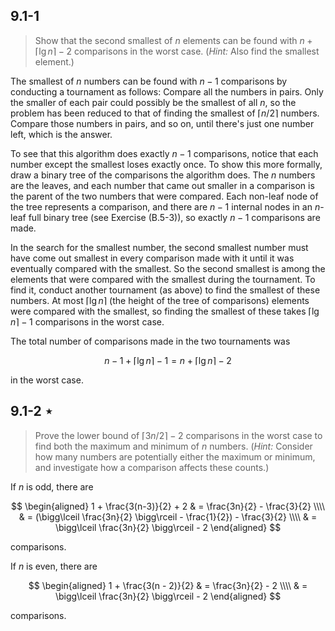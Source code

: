 ## 9.1-1

> Show that the second smallest of $n$ elements can be found with $n + \lceil \lg n \rceil - 2$ comparisons in the worst case. ($\textit{Hint:}$ Also find the smallest element.)

The smallest of $n$ numbers can be found with $n - 1$ comparisons by conducting a tournament as follows: Compare all the numbers in pairs. Only the smaller of each pair could possibly be the smallest of all $n$, so the problem has been reduced to that of finding the smallest of $\lceil n / 2 \rceil$ numbers. Compare those numbers in pairs, and so on, until there's just one number left, which is the answer.

To see that this algorithm does exactly $n - 1$ comparisons, notice that each number except the smallest loses exactly once. To show this more formally, draw a binary tree of the comparisons the algorithm does. The $n$ numbers are the leaves, and each number that came out smaller in a comparison is the parent of the two numbers that were compared. Each non-leaf node of the tree represents a comparison, and there are $n - 1$ internal nodes in an $n$-leaf full binary tree (see Exercise (B.5-3)), so exactly $n - 1$ comparisons are made.

In the search for the smallest number, the second smallest number must have come out smallest in every comparison made with it until it was eventually compared with the smallest. So the second smallest is among the elements that were compared with the smallest during the tournament. To find it, conduct another tournament (as above) to find the smallest of these numbers. At most $\lceil \lg n \rceil$ (the height of the tree of comparisons) elements were compared with the smallest, so finding the smallest of these takes $\lceil \lg n \rceil - 1$ comparisons in the worst case.

The total number of comparisons made in the two tournaments was

$$n - 1 + \lceil \lg n \rceil - 1 = n + \lceil \lg n \rceil - 2$$

in the worst case.

## 9.1-2 $\star$

> Prove the lower bound of $\lceil 3n / 2 \rceil - 2$ comparisons in the worst case to find both the maximum and minimum of $n$ numbers. ($\textit{Hint:}$ Consider how many numbers are potentially either the maximum or minimum, and investigate how a comparison affects these counts.)

If $n$ is odd, there are

$$
\begin{aligned}
1 + \frac{3(n-3)}{2} + 2
    & = \frac{3n}{2} - \frac{3}{2} \\\\
    & = (\bigg\lceil \frac{3n}{2} \bigg\rceil - \frac{1}{2}) - \frac{3}{2} \\\\
    & = \bigg\lceil \frac{3n}{2} \bigg\rceil - 2
\end{aligned}
$$

comparisons.

If $n$ is even, there are

$$
\begin{aligned}
1 + \frac{3(n - 2)}{2}
    & = \frac{3n}{2} - 2 \\\\
    & = \bigg\lceil \frac{3n}{2} \bigg\rceil - 2
\end{aligned}
$$

comparisons.
